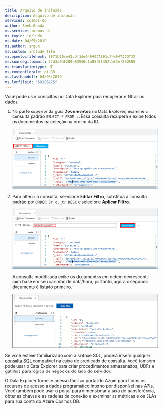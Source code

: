 ```yaml
---
title: Arquivo de inclusão
description: Arquivo de inclusão
services: cosmos-db
author: SnehaGunda
ms.service: cosmos-db
ms.topic: include
ms.date: 04/05/2019
ms.author: sngun
ms.custom: include file
ms.openlocfilehash: 9971b16da42cdf1de0464857291c74a947535735
ms.sourcegitcommit: 62d3a040280e83946d1a9548f352da83ef852085
ms.translationtype: HT
ms.contentlocale: pt-BR
ms.lasthandoff: 04/08/2019
ms.locfileid: "59286925"
---
```

Você pode usar consultas no Data Explorer para recuperar e filtrar os dados.

1. Na parte superior da guia **Documentos** no Data Explorer, examine a consulta padrão `SELECT * FROM c`. Essa consulta recupera e exibe todos os documentos na coleção na ordem da ID. 
   
   ![A consulta padrão no Data Explorer é `SELECT * FROM c`](./media/cosmos-db-create-sql-api-query-data/azure-cosmosdb-data-explorer-query.png)
   
1. Para alterar a consulta, selecione **Editar Filtro**, substitua a consulta padrão por `ORDER BY c._ts DESC` e selecione **Aplicar Filtro**.
   
   ![Altere a consulta padrão adicionando ORDER BY c._ts DESC e clicando Aplicar Filtro](./media/cosmos-db-create-sql-api-query-data/azure-cosmosdb-data-explorer-edit-query.png)

   A consulta modificada exibe os documentos em ordem decrescente com base em seu carimbo de data/hora, portanto, agora o segundo documento é listado primeiro. 
   
   ![Alterada a consulta para ORDER BY c._ts DESC e clicando em Aplicar Filtro](./media/cosmos-db-create-sql-api-query-data/azure-cosmosdb-data-explorer-edited-query.png)

Se você estiver familiarizado com a sintaxe SQL, poderá inserir qualquer [consulta SQL](../articles/cosmos-db/sql-api-sql-query.md) compatível na caixa de predicado de consulta. Você também pode usar o Data Explorer para criar procedimentos armazenados, UDFs e gatilhos para lógica de negócios do lado do servidor. 

O Data Explorer fornece acesso fácil ao portal do Azure para todos os recursos de acesso a dados programático interno por disponível nas APIs. Você também pode usar o portal para dimensionar a taxa de transferência, obter as chaves e as cadeias de conexão e examinar as métricas e os SLAs para sua conta do Azure Cosmos DB. 

